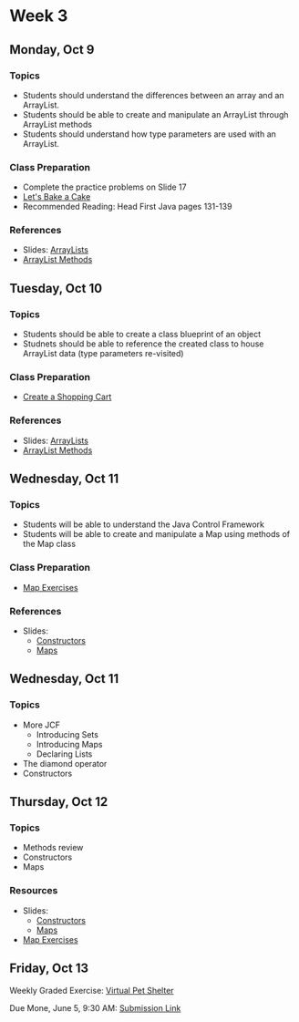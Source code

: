 # Week 3

## Monday, Oct 9

### Topics

- Students should understand the differences between an array and an ArrayList.
- Students should be able to create and manipulate an ArrayList through ArrayList methods
- Students should understand how type parameters are used with an ArrayList.

### Class Preparation

- Complete the practice problems on Slide 17
- [Let's Bake a Cake](./arrayList-exercises.md)
- Recommended Reading: Head First Java pages 131-139

### References

- Slides: [ArrayLists](https://wecancodeit.github.io/java-slides/objects/arraylists/)
- [ArrayList Methods](https://docs.oracle.com/javase/8/docs/api/java/util/ArrayList.html)


## Tuesday, Oct 10

### Topics

- Students should be able to create a class blueprint of an object
- Studnets should be able to reference the created class to house ArrayList data (type parameters re-visited)

### Class Preparation

- [Create a Shopping Cart](./shopping-cart.md)


### References

- Slides: [ArrayLists](https://wecancodeit.github.io/java-slides/objects/arraylists/)
- [ArrayList Methods](https://docs.oracle.com/javase/8/docs/api/java/util/ArrayList.html)

## Wednesday, Oct 11

### Topics
- Students will be able to understand the Java Control Framework
- Students will be able to create and manipulate a Map using methods of the Map class


### Class Preparation
- [Map Exercises](./map-exercises.md)

### References
- Slides:
	- [Constructors](https://wecancodeit.github.io/java-slides/objects/constructors/)
	- [Maps](https://wecancodeit.github.io/java-slides/objects/maps/)


## Wednesday, Oct 11

### Topics

- More JCF
	- Introducing Sets
	- Introducing Maps
	- Declaring Lists
- The diamond operator
- Constructors

## Thursday, Oct 12

### Topics

- Methods review
- Constructors
- Maps

### Resources

- Slides:
	- [Constructors](https://wecancodeit.github.io/java-slides/objects/constructors/)
	- [Maps](https://wecancodeit.github.io/java-slides/objects/maps/)
- [Map Exercises](./map-exercises.md)

## Friday, Oct 13

Weekly Graded Exercise: [Virtual Pet Shelter](../exercises/virtual-pet-shelter)

Due Mone, June 5, 9:30 AM: [Submission Link](https://goo.gl/forms/KT6pmGVn52mukzoD3)

